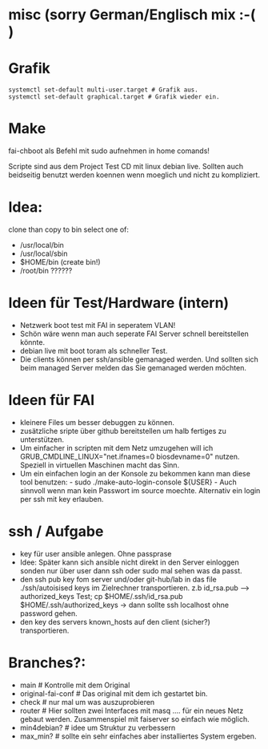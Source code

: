 # misc (sorry German/Englisch mix :-( )

# Grafik
```
systemctl set-default multi-user.target # Grafik aus.
systemctl set-default graphical.target # Grafik wieder ein.
``` 
# Make
fai-chboot als Befehl mit sudo aufnehmen in home comands!
  
Scripte sind aus dem Project Test CD mit linux debian live. Sollten auch beidseitig benutzt werden koennen wenn moeglich und nicht zu kompliziert. 

# Idea:
clone than copy to bin select one of:
* /usr/local/bin
* /usr/local/sbin
* $HOME/bin (create bin!)
* /root/bin ??????

# Ideen für Test/Hardware (intern)
* Netzwerk boot test mit FAI in seperatem VLAN!
* Schön wäre wenn man auch seperate FAI Server schnell bereitstellen könnte.
* debian live mit boot toram als schneller Test.
* Die clients können per ssh/ansible gemanaged werden. Und sollten sich beim managed Server melden das Sie gemanaged werden möchten. 

# Ideen für FAI
* kleinere Files um besser debuggen zu können.
* zusätzliche sripte über github bereitstellen um halb fertiges zu unterstützen.
* Um einfacher in scripten mit dem Netz umzugehen will ich GRUB_CMDLINE_LINUX="net.ifnames=0 biosdevname=0" nutzen. Speziell in virtuellen Maschinen macht das Sinn.
* Um ein einfachen login an der Konsole zu bekommen kann man diese tool benutzen: - sudo ./make-auto-login-console ${USER} - Auch sinnvoll wenn man kein Passwort im source moechte. Alternativ ein login per ssh mit key erlauben.
  
# ssh / Aufgabe
* key für user ansible anlegen. Ohne passprase
* Idee: Später kann sich ansible nicht direkt in den Server einloggen sonden nur über user dann ssh oder sudo mal sehen was da passt. 
* den ssh pub key fom server und/oder git-hub/lab in das file ./ssh/autoisised keys im Zielrechner transportieren. z.b id_rsa.pub --> authorized_keys
  Test; cp $HOME/.ssh/id_rsa.pub $HOME/.ssh/authorized_keys -> dann sollte ssh localhost ohne password gehen.
* den key des servers known_hosts auf den client (sicher?) transportieren.
  
# Branches?:
* main # Kontrolle mit dem Original
* original-fai-conf # Das original mit dem ich gestartet bin.
* check # nur mal um was auszuprobieren
* router # Hier sollten zwei Interfaces mit masq .... für ein neues Netz gebaut werden. Zusammenspiel mit faiserver so einfach wie möglich.
* min4debian? # idee um Struktur zu verbessern
* max_min? # sollte ein sehr einfaches aber installiertes System ergeben.
